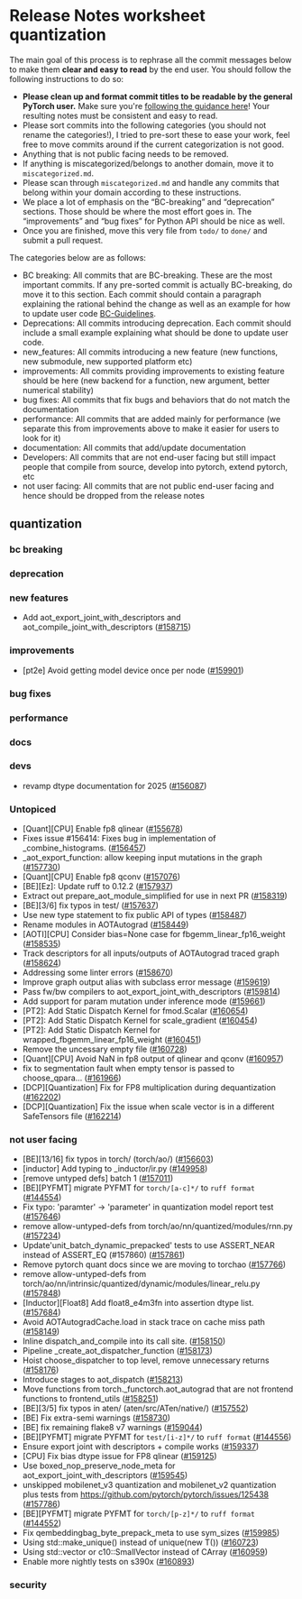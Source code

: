 
# Release Notes worksheet quantization

The main goal of this process is to rephrase all the commit messages below to make them **clear and easy to read** by the end user. You should follow the following instructions to do so:

* **Please clean up and format commit titles to be readable by the general PyTorch user.** Make sure you're [following the guidance here](https://docs.google.com/document/d/14OmgGBr1w6gl1VO47GGGdwrIaUNr92DFhQbY_NEk8mQ/edit)! Your resulting notes must be consistent and easy to read.
* Please sort commits into the following categories (you should not rename the categories!), I tried to pre-sort these to ease your work, feel free to move commits around if the current categorization is not good.
* Anything that is not public facing needs to be removed.
* If anything is miscategorized/belongs to another domain, move it to `miscategorized.md`.
* Please scan through `miscategorized.md` and handle any commits that belong within your domain according to these instructions.
* We place a lot of emphasis on the “BC-breaking” and “deprecation” sections. Those should be where the most effort goes in. The “improvements” and “bug fixes” for Python API should be nice as well.
* Once you are finished, move this very file from `todo/` to `done/` and submit a pull request.

The categories below are as follows:

* BC breaking: All commits that are BC-breaking. These are the most important commits. If any pre-sorted commit is actually BC-breaking, do move it to this section. Each commit should contain a paragraph explaining the rational behind the change as well as an example for how to update user code [BC-Guidelines](https://docs.google.com/document/d/14OmgGBr1w6gl1VO47GGGdwrIaUNr92DFhQbY_NEk8mQ/edit#heading=h.a9htwgvvec1m).
* Deprecations: All commits introducing deprecation. Each commit should include a small example explaining what should be done to update user code.
* new_features: All commits introducing a new feature (new functions, new submodule, new supported platform etc)
* improvements: All commits providing improvements to existing feature should be here (new backend for a function, new argument, better numerical stability)
* bug fixes: All commits that fix bugs and behaviors that do not match the documentation
* performance: All commits that are added mainly for performance (we separate this from improvements above to make it easier for users to look for it)
* documentation: All commits that add/update documentation
* Developers: All commits that are not end-user facing but still impact people that compile from source, develop into pytorch, extend pytorch, etc
* not user facing: All commits that are not public end-user facing and hence should be dropped from the release notes

## quantization
### bc breaking
### deprecation
### new features
- Add aot_export_joint_with_descriptors and aot_compile_joint_with_descriptors ([#158715](https://github.com/pytorch/pytorch/pull/158715))
### improvements
- [pt2e] Avoid getting model device once per node ([#159901](https://github.com/pytorch/pytorch/pull/159901))
### bug fixes
### performance
### docs
### devs
- revamp dtype documentation for 2025 ([#156087](https://github.com/pytorch/pytorch/pull/156087))
### Untopiced
- [Quant][CPU] Enable fp8 qlinear ([#155678](https://github.com/pytorch/pytorch/pull/155678))
- Fixes issue #156414: Fixes bug in implementation of _combine_histograms. ([#156457](https://github.com/pytorch/pytorch/pull/156457))
- _aot_export_function: allow keeping input mutations in the graph ([#157730](https://github.com/pytorch/pytorch/pull/157730))
- [Quant][CPU] Enable fp8 qconv ([#157076](https://github.com/pytorch/pytorch/pull/157076))
- [BE][Ez]: Update ruff to 0.12.2 ([#157937](https://github.com/pytorch/pytorch/pull/157937))
- Extract out prepare_aot_module_simplified for use in next PR ([#158319](https://github.com/pytorch/pytorch/pull/158319))
- [BE][3/6] fix typos in test/ ([#157637](https://github.com/pytorch/pytorch/pull/157637))
- Use new type statement to fix public API of types ([#158487](https://github.com/pytorch/pytorch/pull/158487))
- Rename modules in AOTAutograd ([#158449](https://github.com/pytorch/pytorch/pull/158449))
- [AOTI][CPU] Consider bias=None case for fbgemm_linear_fp16_weight ([#158535](https://github.com/pytorch/pytorch/pull/158535))
- Track descriptors for all inputs/outputs of AOTAutograd traced graph ([#158624](https://github.com/pytorch/pytorch/pull/158624))
- Addressing some linter errors ([#158670](https://github.com/pytorch/pytorch/pull/158670))
- Improve graph output alias with subclass error message ([#159619](https://github.com/pytorch/pytorch/pull/159619))
- Pass fw/bw compilers to aot_export_joint_with_descriptors ([#159814](https://github.com/pytorch/pytorch/pull/159814))
- Add support for param mutation under inference mode ([#159661](https://github.com/pytorch/pytorch/pull/159661))
- [PT2]: Add Static Dispatch Kernel for fmod.Scalar ([#160654](https://github.com/pytorch/pytorch/pull/160654))
- [PT2]: Add Static Dispatch Kernel for scale_gradient ([#160454](https://github.com/pytorch/pytorch/pull/160454))
- [PT2]: Add Static Dispatch Kernel for wrapped_fbgemm_linear_fp16_weight ([#160451](https://github.com/pytorch/pytorch/pull/160451))
- Remove the uncessary empty file ([#160728](https://github.com/pytorch/pytorch/pull/160728))
- [Quant][CPU] Avoid NaN in fp8 output of qlinear and qconv ([#160957](https://github.com/pytorch/pytorch/pull/160957))
- fix to segmentation fault when empty tensor is passed to choose_qpara… ([#161966](https://github.com/pytorch/pytorch/pull/161966))
- [DCP][Quantization] Fix for FP8 multiplication during dequantization ([#162202](https://github.com/pytorch/pytorch/pull/162202))
- [DCP][Quantization] Fix the issue when scale vector is in a different SafeTensors file ([#162214](https://github.com/pytorch/pytorch/pull/162214))
### not user facing
- [BE][13/16] fix typos in torch/ (torch/ao/) ([#156603](https://github.com/pytorch/pytorch/pull/156603))
- [inductor] Add typing to _inductor/ir.py ([#149958](https://github.com/pytorch/pytorch/pull/149958))
- [remove untyped defs] batch 1 ([#157011](https://github.com/pytorch/pytorch/pull/157011))
- [BE][PYFMT] migrate PYFMT for `torch/[a-c]*/` to `ruff format` ([#144554](https://github.com/pytorch/pytorch/pull/144554))
- Fix typo: 'paramter' → 'parameter' in quantization model report test ([#157646](https://github.com/pytorch/pytorch/pull/157646))
- remove allow-untyped-defs from torch/ao/nn/quantized/modules/rnn.py ([#157234](https://github.com/pytorch/pytorch/pull/157234))
- Update'unit_batch_dynamic_prepacked' tests to use ASSERT_NEAR instead of ASSERT_EQ (#157860) ([#157861](https://github.com/pytorch/pytorch/pull/157861))
- Remove pytorch quant docs since we are moving to torchao ([#157766](https://github.com/pytorch/pytorch/pull/157766))
- remove allow-untyped-defs from torch/ao/nn/intrinsic/quantized/dynamic/modules/linear_relu.py ([#157848](https://github.com/pytorch/pytorch/pull/157848))
- [Inductor][Float8] Add float8_e4m3fn into assertion dtype list. ([#157684](https://github.com/pytorch/pytorch/pull/157684))
- Avoid AOTAutogradCache.load in stack trace on cache miss path ([#158149](https://github.com/pytorch/pytorch/pull/158149))
- Inline dispatch_and_compile into its call site. ([#158150](https://github.com/pytorch/pytorch/pull/158150))
- Pipeline _create_aot_dispatcher_function ([#158173](https://github.com/pytorch/pytorch/pull/158173))
- Hoist choose_dispatcher to top level, remove unnecessary returns ([#158176](https://github.com/pytorch/pytorch/pull/158176))
- Introduce stages to aot_dispatch ([#158213](https://github.com/pytorch/pytorch/pull/158213))
- Move functions from torch._functorch.aot_autograd that are not frontend functions to frontend_utils ([#158251](https://github.com/pytorch/pytorch/pull/158251))
- [BE][3/5] fix typos in aten/ (aten/src/ATen/native/) ([#157552](https://github.com/pytorch/pytorch/pull/157552))
- [BE] Fix extra-semi warnings ([#158730](https://github.com/pytorch/pytorch/pull/158730))
- [BE] fix remaining flake8 v7 warnings ([#159044](https://github.com/pytorch/pytorch/pull/159044))
- [BE][PYFMT] migrate PYFMT for `test/[i-z]*/` to `ruff format` ([#144556](https://github.com/pytorch/pytorch/pull/144556))
- Ensure export joint with descriptors + compile works ([#159337](https://github.com/pytorch/pytorch/pull/159337))
- [CPU] Fix bias dtype issue for FP8 qlinear ([#159125](https://github.com/pytorch/pytorch/pull/159125))
- Use boxed_nop_preserve_node_meta for aot_export_joint_with_descriptors ([#159545](https://github.com/pytorch/pytorch/pull/159545))
- unskipped mobilenet_v3 quantization and mobilenet_v2 quantization plus tests from https://github.com/pytorch/pytorch/issues/125438 ([#157786](https://github.com/pytorch/pytorch/pull/157786))
- [BE][PYFMT] migrate PYFMT for `torch/[p-z]*/` to `ruff format` ([#144552](https://github.com/pytorch/pytorch/pull/144552))
- Fix qembeddingbag_byte_prepack_meta to use sym_sizes ([#159985](https://github.com/pytorch/pytorch/pull/159985))
- Using std::make_unique<T>() instead of unique<T>(new T()) ([#160723](https://github.com/pytorch/pytorch/pull/160723))
- Using std::vector or c10::SmallVector instead of CArray ([#160959](https://github.com/pytorch/pytorch/pull/160959))
- Enable more nightly tests on s390x ([#160893](https://github.com/pytorch/pytorch/pull/160893))
### security
